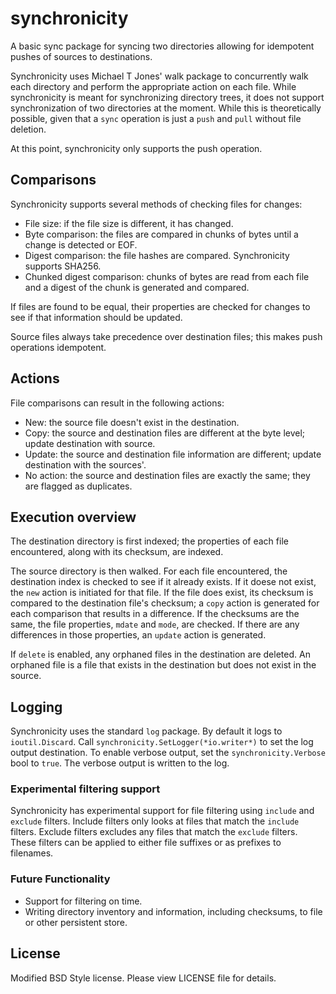 synchronicity
=============

A basic sync package for syncing two directories allowing for idempotent pushes of sources to destinations.

Synchronicity uses Michael T Jones' walk package to concurrently walk each directory and perform the appropriate action on each file. While synchronicity is meant for synchronizing directory trees, it does not support synchronization of two directories at the moment. While this is theoretically possible, given that a `sync` operation is just a `push` and `pull` without file deletion.

At this point, synchronicity only supports the push operation.

## Comparisons
Synchronicity supports several methods of checking files for changes:
* File size: if the file size is different, it has changed.
* Byte comparison: the files are compared in chunks of bytes until a change is detected or EOF.
* Digest comparison: the file hashes are compared. Synchronicity supports SHA256.
* Chunked digest comparison: chunks of bytes are read from each file and a digest of the chunk is generated and compared.

If files are found to be equal, their properties are checked for changes to see if that information should be updated.

Source files always take precedence over destination files; this makes push operations idempotent.

## Actions
File comparisons can result in the following actions:
* New: the source file doesn't exist in the destination.
* Copy: the source and destination files are different at the byte level; update destination with source.
* Update: the source and destination file information are different; update destination with the sources'.
* No action: the source and destination files are exactly the same; they are flagged as duplicates.

## Execution overview
The destination directory is first indexed; the properties of each file encountered, along with its checksum, are indexed.

The source directory is then walked. For each file encountered, the destination index is checked to see if it already exists. If it doese not exist, the `new` action is initiated for that file. If the file does exist, its checksum is compared to the destination file's checksum; a `copy` action is generated for each comparison that results in a difference. If the checksums are the same, the file properties, `mdate` and `mode`, are checked. If there are any differences in those properties, an `update` action is generated.

If `delete` is enabled, any orphaned files in the destination are deleted. An orphaned file is a file that exists in the destination but does not exist in the source.

## Logging
Synchronicity uses the standard `log` package. By default it logs to `ioutil.Discard`. Call `synchronicity.SetLogger(*io.writer*)` to set the log output destination. To enable verbose output, set the `synchronicity.Verbose` bool to `true`.  The verbose output is written to the log.

### Experimental filtering support
Synchronicity has experimental support for file filtering using `include` and `exclude` filters. Include filters only looks at files that match the `include` filters. Exclude filters excludes any files that match the `exclude` filters. These filters can be applied to either file suffixes or as prefixes to filenames.

### Future Functionality
* Support for filtering on time.
* Writing directory inventory and information, including checksums, to file or other persistent store.

## License
Modified BSD Style license. Please view LICENSE file for details.
